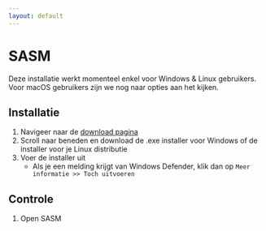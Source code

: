 ```yaml
---
layout: default
---
```


# SASM

Deze installatie werkt momenteel enkel voor Windows & Linux gebruikers. Voor macOS gebruikers zijn we nog naar opties aan het kijken.

## Installatie

1. Navigeer naar de <a href="https://dman95.github.io/SASM/english.html" target="_blank">download pagina</a>
1. Scroll naar beneden en download de .exe installer voor Windows of de installer voor je Linux distributie
1. Voer de installer uit
    * Als je een melding krijgt van Windows Defender, klik dan op `Meer informatie >> Toch uitvoeren`

## Controle

1. Open SASM
